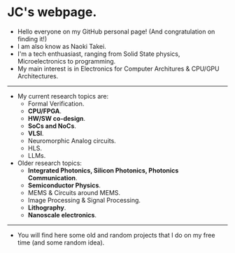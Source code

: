 # JC's webpage.

- Hello everyone on my GitHub personal page! (And congratulation on finding it!)
- I am also know as Naoki Takei.
- I'm a tech enthuasiast, ranging from Solid State physics, Microelectronics to programming.
- My main interest is in Electronics for Computer Architures & CPU/GPU Architectures.
---
- My current research topics are:
   * Formal Verification.
   * **CPU/FPGA**.
   * **HW/SW co-design**.
   * **SoCs and NoCs**.
   * **VLSI**.
   * Neuromorphic Analog circuits.
   * HLS.
   * LLMs.
- Older research topics:
   * **Integrated Photonics, Silicon Photonics, Photonics Communication**.
   * **Semiconductor Physics**.
   * MEMS & Circuits around MEMS.
   * Image Processing & Signal Processing.
   * **Lithography**.
   * **Nanoscale electronics**.
---
- You will find here some old and random projects that I do on my free time (and some random idea).
